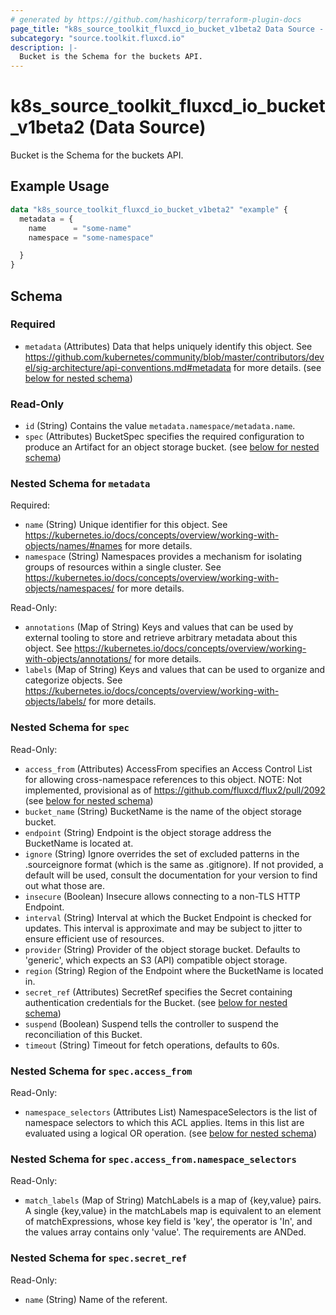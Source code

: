 ```yaml
---
# generated by https://github.com/hashicorp/terraform-plugin-docs
page_title: "k8s_source_toolkit_fluxcd_io_bucket_v1beta2 Data Source - terraform-provider-k8s"
subcategory: "source.toolkit.fluxcd.io"
description: |-
  Bucket is the Schema for the buckets API.
---
```


# k8s_source_toolkit_fluxcd_io_bucket_v1beta2 (Data Source)

Bucket is the Schema for the buckets API.

## Example Usage

```terraform
data "k8s_source_toolkit_fluxcd_io_bucket_v1beta2" "example" {
  metadata = {
    name      = "some-name"
    namespace = "some-namespace"

  }
}
```

<!-- schema generated by tfplugindocs -->
## Schema

### Required

- `metadata` (Attributes) Data that helps uniquely identify this object. See https://github.com/kubernetes/community/blob/master/contributors/devel/sig-architecture/api-conventions.md#metadata for more details. (see [below for nested schema](#nestedatt--metadata))

### Read-Only

- `id` (String) Contains the value `metadata.namespace/metadata.name`.
- `spec` (Attributes) BucketSpec specifies the required configuration to produce an Artifact for an object storage bucket. (see [below for nested schema](#nestedatt--spec))

<a id="nestedatt--metadata"></a>
### Nested Schema for `metadata`

Required:

- `name` (String) Unique identifier for this object. See https://kubernetes.io/docs/concepts/overview/working-with-objects/names/#names for more details.
- `namespace` (String) Namespaces provides a mechanism for isolating groups of resources within a single cluster. See https://kubernetes.io/docs/concepts/overview/working-with-objects/namespaces/ for more details.

Read-Only:

- `annotations` (Map of String) Keys and values that can be used by external tooling to store and retrieve arbitrary metadata about this object. See https://kubernetes.io/docs/concepts/overview/working-with-objects/annotations/ for more details.
- `labels` (Map of String) Keys and values that can be used to organize and categorize objects. See https://kubernetes.io/docs/concepts/overview/working-with-objects/labels/ for more details.


<a id="nestedatt--spec"></a>
### Nested Schema for `spec`

Read-Only:

- `access_from` (Attributes) AccessFrom specifies an Access Control List for allowing cross-namespace references to this object. NOTE: Not implemented, provisional as of https://github.com/fluxcd/flux2/pull/2092 (see [below for nested schema](#nestedatt--spec--access_from))
- `bucket_name` (String) BucketName is the name of the object storage bucket.
- `endpoint` (String) Endpoint is the object storage address the BucketName is located at.
- `ignore` (String) Ignore overrides the set of excluded patterns in the .sourceignore format (which is the same as .gitignore). If not provided, a default will be used, consult the documentation for your version to find out what those are.
- `insecure` (Boolean) Insecure allows connecting to a non-TLS HTTP Endpoint.
- `interval` (String) Interval at which the Bucket Endpoint is checked for updates. This interval is approximate and may be subject to jitter to ensure efficient use of resources.
- `provider` (String) Provider of the object storage bucket. Defaults to 'generic', which expects an S3 (API) compatible object storage.
- `region` (String) Region of the Endpoint where the BucketName is located in.
- `secret_ref` (Attributes) SecretRef specifies the Secret containing authentication credentials for the Bucket. (see [below for nested schema](#nestedatt--spec--secret_ref))
- `suspend` (Boolean) Suspend tells the controller to suspend the reconciliation of this Bucket.
- `timeout` (String) Timeout for fetch operations, defaults to 60s.

<a id="nestedatt--spec--access_from"></a>
### Nested Schema for `spec.access_from`

Read-Only:

- `namespace_selectors` (Attributes List) NamespaceSelectors is the list of namespace selectors to which this ACL applies. Items in this list are evaluated using a logical OR operation. (see [below for nested schema](#nestedatt--spec--access_from--namespace_selectors))

<a id="nestedatt--spec--access_from--namespace_selectors"></a>
### Nested Schema for `spec.access_from.namespace_selectors`

Read-Only:

- `match_labels` (Map of String) MatchLabels is a map of {key,value} pairs. A single {key,value} in the matchLabels map is equivalent to an element of matchExpressions, whose key field is 'key', the operator is 'In', and the values array contains only 'value'. The requirements are ANDed.



<a id="nestedatt--spec--secret_ref"></a>
### Nested Schema for `spec.secret_ref`

Read-Only:

- `name` (String) Name of the referent.

